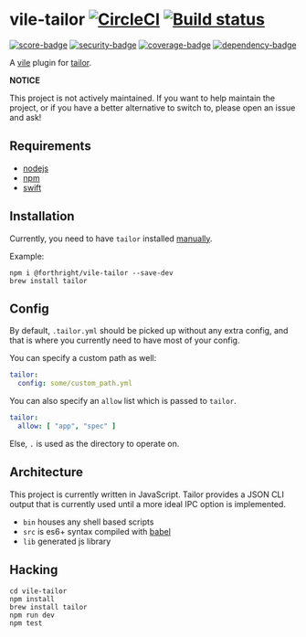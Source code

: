 # vile-tailor [![CircleCI](https://circleci.com/gh/forthright/vile-tailor.svg?style=svg&circle-token=e4883f9d8bd8c567dcbb1b726099a0da511f31cb)](https://circleci.com/gh/forthright/vile-tailor) [![Build status](https://ci.appveyor.com/api/projects/status/q2btvc28hf1kvu7k/branch/master?svg=true)](https://ci.appveyor.com/project/brentlintner/vile-tailor/branch/master)

[![score-badge](https://vile.io/api/v0/users/brentlintner/vile-tailor/badges/score?token=uFywUmzZfbg6UboLzn6R)](https://vile.io/~brentlintner/vile-tailor) [![security-badge](https://vile.io/api/v0/users/brentlintner/vile-tailor/badges/security?token=uFywUmzZfbg6UboLzn6R)](https://vile.io/~/brentlintner/vile-tailor) [![coverage-badge](https://vile.io/api/v0/users/brentlintner/vile-tailor/badges/coverage?token=uFywUmzZfbg6UboLzn6R)](https://vile.io/~/brentlintner/vile-tailor) [![dependency-badge](https://vile.io/api/v0/users/brentlintner/vile-tailor/badges/dependency?token=uFywUmzZfbg6UboLzn6R)](https://vile.io/~/brentlintner/vile-tailor)

A [vile](https://vile.io) plugin for [tailor](https://tailor.sh).

**NOTICE**

This project is not actively maintained. If you want to
help maintain the project, or if you have a better
alternative to switch to, please open an issue and ask!

## Requirements

- [nodejs](http://nodejs.org)
- [npm](http://npmjs.org)
- [swift](https://swift.org)

## Installation

Currently, you need to have `tailor` installed [manually](https://github.com/sleekbyte/tailor#installation).

Example:

    npm i @forthright/vile-tailor --save-dev
    brew install tailor

## Config

By default, `.tailor.yml` should be picked up without any
extra config, and that is where you currently need to have
most of your config.

You can specify a custom path as well:

```yml
tailor:
  config: some/custom_path.yml
```

You can also specify an `allow` list which is passed to `tailor`.

```yml
tailor:
  allow: [ "app", "spec" ]
```

Else, `.` is used as the directory to operate on.

## Architecture

This project is currently written in JavaScript. Tailor provides
a JSON CLI output that is currently used until a more ideal
IPC option is implemented.

- `bin` houses any shell based scripts
- `src` is es6+ syntax compiled with [babel](https://babeljs.io)
- `lib` generated js library

## Hacking

    cd vile-tailor
    npm install
    brew install tailor
    npm run dev
    npm test
